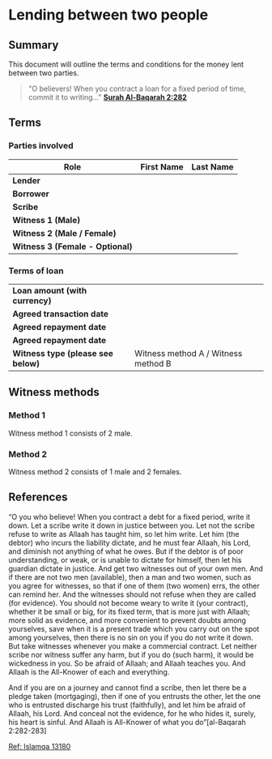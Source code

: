 # Lending between two people

## Summary

This document will outline the terms and conditions for the money lent between two parties.

> "O believers! When you contract a loan for a fixed period of time, commit it to writing..." **[Surah Al-Baqarah 2:282 ](https://quran.com/al-baqarah/282)**

## Terms

### Parties involved

 **Role**                           | **First Name** | **Last Name** 
------------------------------------|----------------|---------------
 **Lender**                         |                |                        
 **Borrower**                       |                |                        
 **Scribe**                         |                |                        
 **Witness 1 (Male)**               |                |                        
 **Witness 2 (Male / Female)**      |                |                      
 **Witness 3 (Female - Optional)**  |                |                       

### Terms of loan

|                              |                  |
|------------------------------|------------------|
| **Loan amount (with currency)** |                  |              
| **Agreed transaction date** |                  |  
| **Agreed repayment date** |                  |  
| **Agreed repayment date** |                  |  
| **Witness type (please see below)** |       Witness method A / Witness method B  |

## Witness methods

### Method 1

Witness method 1 consists of 2 male.

### Method 2

Witness method 2 consists of 1 male and 2 females.

## References

“O you who believe! When you contract a debt for a fixed period, write it down. Let a scribe write it down in justice between you. Let not the scribe refuse to write as Allaah has taught him, so let him write. Let him (the debtor) who incurs the liability dictate, and he must fear Allaah, his Lord, and diminish not anything of what he owes. But if the debtor is of poor understanding, or weak, or is unable to dictate for himself, then let his guardian dictate in justice. And get two witnesses out of your own men. And if there are not two men (available), then a man and two women, such as you agree for witnesses, so that if one of them (two women) errs, the other can remind her. And the witnesses should not refuse when they are called (for evidence). You should not become weary to write it (your contract), whether it be small or big, for its fixed term, that is more just with Allaah; more solid as evidence, and more convenient to prevent doubts among yourselves, save when it is a present trade which you carry out on the spot among yourselves, then there is no sin on you if you do not write it down. But take witnesses whenever you make a commercial contract. Let neither scribe nor witness suffer any harm, but if you do (such harm), it would be wickedness in you. So be afraid of Allaah; and Allaah teaches you. And Allaah is the All-Knower of each and everything.

And if you are on a journey and cannot find a scribe, then let there be a pledge taken (mortgaging), then if one of you entrusts the other, let the one who is entrusted discharge his trust (faithfully), and let him be afraid of Allaah, his Lord. And conceal not the evidence, for he who hides it, surely, his heart is sinful. And Allaah is All-Knower of what you do”[al-Baqarah 2:282-283]

[Ref: Islamqa 13180](https://islamqa.info/en/answers/13180/writing-a-debt-and-having-it-witnessed)

<link rel="stylesheet" href="https://cdnjs.cloudflare.com/ajax/libs/github-markdown-css/5.1.0/github-markdown.min.css" integrity="sha512-KUoB3bZ1XRBYj1QcH4BHCQjurAZnCO3WdrswyLDtp7BMwCw7dPZngSLqILf68SGgvnWHTD5pPaYrXi6wiRJ65g==" crossorigin="anonymous" referrerpolicy="no-referrer" />
